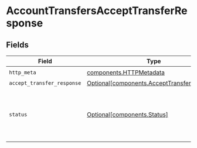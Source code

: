 # AccountTransfersAcceptTransferResponse


## Fields

| Field                                                                                                                                             | Type                                                                                                                                              | Required                                                                                                                                          | Description                                                                                                                                       |
| ------------------------------------------------------------------------------------------------------------------------------------------------- | ------------------------------------------------------------------------------------------------------------------------------------------------- | ------------------------------------------------------------------------------------------------------------------------------------------------- | ------------------------------------------------------------------------------------------------------------------------------------------------- |
| `http_meta`                                                                                                                                       | [components.HTTPMetadata](../../models/components/httpmetadata.md)                                                                                | :heavy_check_mark:                                                                                                                                | N/A                                                                                                                                               |
| `accept_transfer_response`                                                                                                                        | [Optional[components.AcceptTransferResponse]](../../models/components/accepttransferresponse.md)                                                  | :heavy_minus_sign:                                                                                                                                | OK                                                                                                                                                |
| `status`                                                                                                                                          | [Optional[components.Status]](../../models/components/status.md)                                                                                  | :heavy_minus_sign:                                                                                                                                | INVALID_ARGUMENT: The request has an invalid argument.<br/>FAILED_PRECONDITION: The transfer resource is not in the correct state for this operation. |